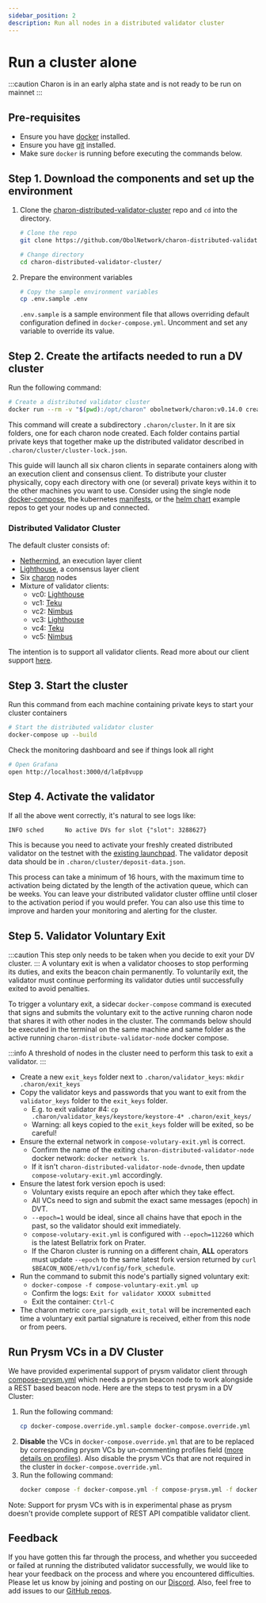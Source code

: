 ```yaml
---
sidebar_position: 2
description: Run all nodes in a distributed validator cluster
---
```


# Run a cluster alone

:::caution
Charon is in an early alpha state and is not ready to be run on mainnet
:::

## Pre-requisites

- Ensure you have [docker](https://docs.docker.com/engine/install/) installed.
- Ensure you have [git](https://git-scm.com/downloads) installed. 
- Make sure `docker` is running before executing the commands below.

## Step 1. Download the components and set up the environment

1. Clone the [charon-distributed-validator-cluster](https://github.com/ObolNetwork/charon-distributed-validator-cluster) repo and `cd` into the directory.

   ```sh
   # Clone the repo
   git clone https://github.com/ObolNetwork/charon-distributed-validator-cluster.git

   # Change directory
   cd charon-distributed-validator-cluster/
   ```

2. Prepare the environment variables

   ```sh
   # Copy the sample environment variables
   cp .env.sample .env
   ```
   `.env.sample` is a sample environment file that allows overriding default configuration defined in `docker-compose.yml`. Uncomment and set any variable to override its value.

## Step 2. Create the artifacts needed to run a DV cluster

Run the following command:

```sh
# Create a distributed validator cluster
docker run --rm -v "$(pwd):/opt/charon" obolnetwork/charon:v0.14.0 create cluster --withdrawal-address="0x000000000000000000000000000000000000dead" --nodes 6 --threshold 5
```

This command will create a subdirectory `.charon/cluster`. In it are six folders, one for each charon node created. Each folder contains partial private keys that together make up the distributed validator described in `.charon/cluster/cluster-lock.json`.

This guide will launch all six charon clients in separate containers along with an execution client and consensus client. To distribute your cluster physically, copy each directory with one (or several) private keys within it to the other machines you want to use. Consider using the single node [docker-compose](https://github.com/ObolNetwork/charon-distributed-validator-node), the kubernetes [manifests](https://github.com/ObolNetwork/charon-k8s-distributed-validator-node), or the [helm chart](https://github.com/ObolNetwork/helm-charts) example repos to get your nodes up and connected.

### Distributed Validator Cluster

The default cluster consists of:
- [Nethermind](https://github.com/NethermindEth/nethermind), an execution layer client
- [Lighthouse](https://github.com/sigp/lighthouse), a consensus layer client
- Six [charon](https://github.com/ObolNetwork/charon) nodes
- Mixture of validator clients:
   - vc0: [Lighthouse](https://github.com/sigp/lighthouse)
   - vc1: [Teku](https://github.com/ConsenSys/teku)
   - vc2: [Nimbus](https://github.com/status-im/nimbus-eth2)
   - vc3: [Lighthouse](https://github.com/sigp/lighthouse)
   - vc4: [Teku](https://github.com/ConsenSys/teku)
   - vc5: [Nimbus](https://github.com/status-im/nimbus-eth2)

The intention is to support all validator clients. Read more about our client support [here](https://dvt.obol.tech).

## Step 3. Start the cluster
Run this command from each machine containing private keys to start your cluster containers

```sh
# Start the distributed validator cluster
docker-compose up --build
```
Check the monitoring dashboard and see if things look all right

```sh
# Open Grafana
open http://localhost:3000/d/laEp8vupp
```

## Step 4. Activate the validator

If all the above went correctly, it's natural to see logs like:

`INFO sched      No active DVs for slot {"slot": 3288627}`

This is because you need to activate your freshly created distributed validator on the testnet with the [existing launchpad](https://goerli.launchpad.ethereum.org/en/). The validator deposit data should be in `.charon/cluster/deposit-data.json`.

This process can take a minimum of 16 hours, with the maximum time to activation being dictated by the length of the activation queue, which can be weeks. You can leave your distributed validator cluster offline until closer to the activation period if you would prefer. You can also use this time to improve and harden your monitoring and alerting for the cluster.

## Step 5. Validator Voluntary Exit

:::caution
This step only needs to be taken when you decide to exit your DV cluster. 
:::
A voluntary exit is when a validator chooses to stop performing its duties, and exits the beacon chain permanently. To voluntarily exit, the validator must continue performing its validator duties until successfully exited to avoid penalties.

To trigger a voluntary exit, a sidecar `docker-compose` command is executed that signs and submits the voluntary exit to the active running charon node that shares it with other nodes in the cluster. The commands below should be executed in the terminal on the same machine and same folder as the active running `charon-distribute-validator-node` docker compose.

:::info
A threshold of nodes in the cluster need to perform this task to exit a validator.
:::

- Create a new `exit_keys` folder next to `.charon/validator_keys`: `mkdir .charon/exit_keys`
- Copy the validator keys and passwords that you want to exit from the `validator_keys` folder to the `exit_keys` folder.
  - E.g. to exit validator #4: `cp .charon/validator_keys/keystore/keystore-4* .charon/exit_keys/`
  - Warning: all keys copied to the `exit_keys` folder will be exited, so be careful!
- Ensure the external network in `compose-volutary-exit.yml` is correct.
  - Confirm the name of the exiting `charon-distributed-validator-node` docker network: `docker network ls`.
  - If it isn't `charon-distributed-validator-node-dvnode`, then update `compose-volutary-exit.yml` accordingly.
- Ensure the latest fork version epoch is used:
  - Voluntary exists require an epoch after which they take effect.
  - All VCs need to sign and submit the exact same messages (epoch) in DVT.
  - `--epoch=1` would be ideal, since all chains have that epoch in the past, so the validator should exit immediately.
  - `compose-volutary-exit.yml` is configured with `--epoch=112260` which is the latest Bellatrix fork on Prater.
  - If the Charon cluster is running on a different chain, **ALL** operators must update `--epoch` to the same latest fork version returned by `curl $BEACON_NODE/eth/v1/config/fork_schedule`.
- Run the command to submit this node's partially signed voluntary exit:
  - `docker-compose -f compose-voluntary-exit.yml up`
  - Confirm the logs: `Exit for validator XXXXX submitted`
  - Exit the container: `Ctrl-C`
- The charon metric `core_parsigdb_exit_total` will be incremented each time a voluntary exit partial signature is received, either from this node or from peers.

## Run Prysm VCs in a DV Cluster

We have provided experimental support of prysm validator client through [compose-prysm.yml](https://github.com/ObolNetwork/charon-distributed-validator-cluster/blob/main/compose-prysm.yml) 
which needs a prysm beacon node to work alongside a REST based beacon node. Here are the steps to test prysm in a DV Cluster:

1. Run the following command:
   ```sh
   cp docker-compose.override.yml.sample docker-compose.override.yml
   ```
2. **Disable** the VCs in `docker-compose.override.yml` that are to be replaced by corresponding prysm VCs by un-commenting profiles field
([more details on profiles](https://docs.docker.com/compose/profiles/)). Also disable the prysm VCs that are not required in the cluster in `docker-compose.override.yml`.
3. Run the following command:
   ```sh
   docker compose -f docker-compose.yml -f compose-prysm.yml -f docker-compose.override.yml up --build
   ```

Note: Support for prysm VCs with is in experimental phase as prysm doesn't provide complete support of REST API compatible validator client.

## Feedback

If you have gotten this far through the process, and whether you succeeded or failed at running the distributed validator successfully, we would like to hear
your feedback on the process and where you encountered difficulties. Please let us know by joining and posting on our [Discord](https://discord.gg/n6ebKsX46w). 
Also, feel free to add issues to our [GitHub repos](https://github.com/ObolNetwork).